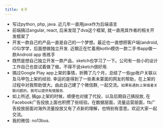 ```yaml
---
title: 关于
---
```


- 写过python, php, java. 近几年一直用java作为后端语言
- 前端搞过angular, react, 后来发现了dva这个框架, 就一直用其作者的相关开发框架了
- 开发一款自己的产品一直是自己的一个梦想。最近也一直想把客户端(android, iOS)学学，后面想做独立开发. 近期正在忙着用kotlin模仿一款二手书app做一款Android app 练练手
- 既然是想自己独立开发一款产品，sketch也学习了一下。公司有一些小的设计工作自己也尝试着做了做。不得不说sketch很好用.
- 搞过Google Play app上架的事情，折腾了几个月，总结了一些gp账户关联以及马甲包上架的经验. 幸运的是得到了一些素未蒙面的网友的帮助，在上架的过程中对我帮助很大。由此自己建了个微信群, 一起交流。`如果有遇到上架或者关联问题的，我可以提供有偿服务`.
- 如上所述, 搞gp上架的时候，顺便也对接了代投，以及后期自己搞投放, 在Facebook广告投放上面也积攒了些经验。在数据层面，流量运营层面，fb广告投放层面对海外流量投放又有了点新的理解，也特别有意思。欢迎大家一起交流。
- 我的微信: no13bus.